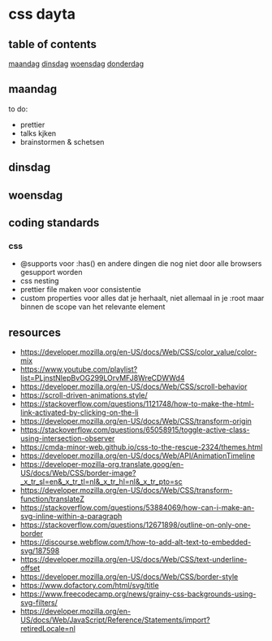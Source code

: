 # css dayta

## table of contents

[maandag](#maandag)
[dinsdag](#dinsdag)
[woensdag](#woensdag)
[donderdag](#donderdag)

## maandag

to do:

- prettier
- talks kjken
- brainstormen & schetsen

## dinsdag

## woensdag

## coding standards

### css

- @supports voor :has() en andere dingen die nog niet door alle browsers gesupport worden
- css nesting
- prettier file maken voor consistentie
- custom properties voor alles dat je herhaalt, niet allemaal in je :root maar binnen de scope van het relevante element

## resources

- https://developer.mozilla.org/en-US/docs/Web/CSS/color_value/color-mix
- https://www.youtube.com/playlist?list=PLjnstNlepBvOG299LOrvMFJ8WreCDWWd4
- https://developer.mozilla.org/en-US/docs/Web/CSS/scroll-behavior
- https://scroll-driven-animations.style/
- https://stackoverflow.com/questions/1121748/how-to-make-the-html-link-activated-by-clicking-on-the-li
- https://developer.mozilla.org/en-US/docs/Web/CSS/transform-origin
- https://stackoverflow.com/questions/65058915/toggle-active-class-using-intersection-observer
- https://cmda-minor-web.github.io/css-to-the-rescue-2324/themes.html
- https://developer.mozilla.org/en-US/docs/Web/API/AnimationTimeline
- https://developer-mozilla-org.translate.goog/en-US/docs/Web/CSS/border-image?_x_tr_sl=en&_x_tr_tl=nl&_x_tr_hl=nl&_x_tr_pto=sc
- https://developer.mozilla.org/en-US/docs/Web/CSS/transform-function/translateZ
- https://stackoverflow.com/questions/53884069/how-can-i-make-an-svg-inline-within-a-paragraph
- https://stackoverflow.com/questions/12671898/outline-on-only-one-border
- https://discourse.webflow.com/t/how-to-add-alt-text-to-embedded-svg/187598
- https://developer.mozilla.org/en-US/docs/Web/CSS/text-underline-offset
- https://developer.mozilla.org/en-US/docs/Web/CSS/border-style
- https://www.dofactory.com/html/svg/title
- https://www.freecodecamp.org/news/grainy-css-backgrounds-using-svg-filters/
- https://developer.mozilla.org/en-US/docs/Web/JavaScript/Reference/Statements/import?retiredLocale=nl
